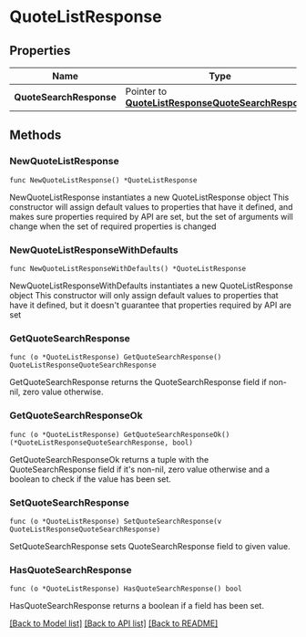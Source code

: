 # QuoteListResponse

## Properties

Name | Type | Description | Notes
------------ | ------------- | ------------- | -------------
**QuoteSearchResponse** | Pointer to [**QuoteListResponseQuoteSearchResponse**](QuoteListResponseQuoteSearchResponse.md) |  | [optional] 

## Methods

### NewQuoteListResponse

`func NewQuoteListResponse() *QuoteListResponse`

NewQuoteListResponse instantiates a new QuoteListResponse object
This constructor will assign default values to properties that have it defined,
and makes sure properties required by API are set, but the set of arguments
will change when the set of required properties is changed

### NewQuoteListResponseWithDefaults

`func NewQuoteListResponseWithDefaults() *QuoteListResponse`

NewQuoteListResponseWithDefaults instantiates a new QuoteListResponse object
This constructor will only assign default values to properties that have it defined,
but it doesn't guarantee that properties required by API are set

### GetQuoteSearchResponse

`func (o *QuoteListResponse) GetQuoteSearchResponse() QuoteListResponseQuoteSearchResponse`

GetQuoteSearchResponse returns the QuoteSearchResponse field if non-nil, zero value otherwise.

### GetQuoteSearchResponseOk

`func (o *QuoteListResponse) GetQuoteSearchResponseOk() (*QuoteListResponseQuoteSearchResponse, bool)`

GetQuoteSearchResponseOk returns a tuple with the QuoteSearchResponse field if it's non-nil, zero value otherwise
and a boolean to check if the value has been set.

### SetQuoteSearchResponse

`func (o *QuoteListResponse) SetQuoteSearchResponse(v QuoteListResponseQuoteSearchResponse)`

SetQuoteSearchResponse sets QuoteSearchResponse field to given value.

### HasQuoteSearchResponse

`func (o *QuoteListResponse) HasQuoteSearchResponse() bool`

HasQuoteSearchResponse returns a boolean if a field has been set.


[[Back to Model list]](../README.md#documentation-for-models) [[Back to API list]](../README.md#documentation-for-api-endpoints) [[Back to README]](../README.md)


